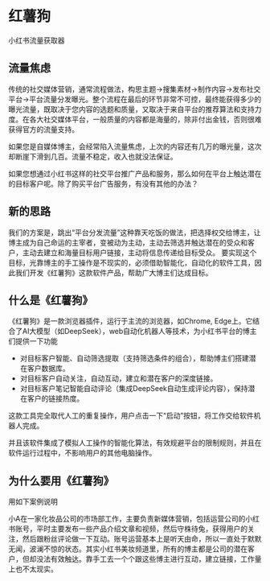 # 红薯狗
小红书流量获取器

## 流量焦虑
传统的社交媒体营销，通常流程做法，构思主题->搜集素材->制作内容->发布社交平台->平台流量分发曝光。整个流程在最后的环节非常不可控，最终能获得多少的曝光流量，既取决于您内容的选题和质量，又取决于来自平台的推荐算法和支持力度。在各大社交媒体平台，一般质量的内容都是海量的，除非付出金钱，否则很难获得官方的流量支持。

如果您是自媒体博主，会经常陷入流量焦虑，上次的内容还有几万的曝光量，这次却断崖下滑到几百。流量不稳定，收入也就没法保证。

如果您想通过小红书这样的社交平台推广产品和服务，那么如何在平台上触达潜在的目标客户呢。除了购买平台广告服务，有没有其他的办法？

## 新的思路
我们的方案是，跳出“平台分发流量”这种靠天吃饭的做法，把选择权交给博主，让博主成为自己命运的主宰者，变被动为主动，主动去筛选并触达潜在的受众和客户，主动去建立和海量目标用户链接，主动将信息传递给目标受众。
要实现这个目标，光靠博主的手工操作是不现实的，必须借助智能化，自动化的软件工具，因此我们开发《红薯狗》这款软件产品，帮助广大博主们达成目标。

## 什么是《红薯狗》
《红薯狗》是一款浏览器插件，运行于主流的浏览器，如Chrome, Edge上。它结合了AI大模型（如DeepSeek），web自动化机器人等技术，为小红书平台的博主们提供一下功能

- 对目标客户智能、自动筛选提取（支持筛选条件的组合），帮助博主们搭建潜在客户数据库。
- 对目标客户自动关注，自动互动，建立和潜在客户的深度链接。
- 对目标客户笔记智能自动评论（集成DeepSeek自动生成评论内容），保持潜在客户的链接热度。

这款工具完全取代人工的重复操作，用户点击一下“启动”按钮，将工作交给软件机器人完成。

并且该软件集成了模拟人工操作的智能化算法，有效规避平台的限制规则，并且在软件运行过程中，不影响用户的其他电脑操作。

## 为什么要用《红薯狗》
用如下案例说明

小A在一家化妆品公司的市场部工作，主要负责新媒体营销，包括运营公司的小红书账号，平时主要发布一些产品介绍文章和视频，然后守株待兔，获得用户的关注，然后跟粉丝评论做一下互动。账号运营基本上是听天由命，所以一直处于默默无闻，波澜不惊的状态。其实小红书美妆频道里，所有的博主都是公司的潜在客户，但却没法有效触达。靠手工去一个个跟这些博主进行互动，建立链接，工作量上也不太现实。
